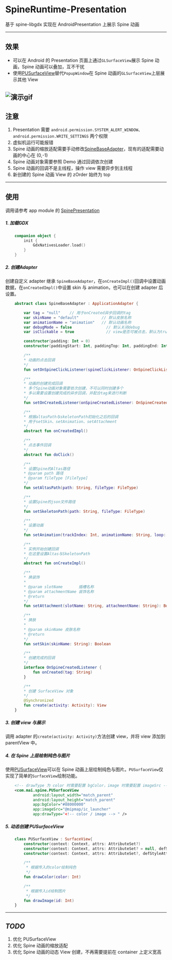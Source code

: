 # SpineRuntime-Presentation
基于 spine-libgdx 实现在 AndroidPresentation 上展示 Spine 动画

---
## 效果
- 可以在 Android 的 Presentation 页面上通过`GLSurfaceView`展示 Spine 动画，Spine 动画可以叠加，互不干扰
- 使用[PUSurfaceView](SpineLib/src/main/java/com/mai/spine/PUSurfaceView.kt)替代`PopupWindow`在 Spine 动画的`GLSurfaceView`上层展示其他 View

![演示gif](./imgs/gif.gif)
---
## 注意 
1. Presentation 需要 `android.permission.SYSTEM_ALERT_WINDOW`、`android.permission.WRITE_SETTINGS` 两个权限
2. 虚拟机运行可能报错
3. Spine 动画的缩放适配需要手动修改[SpineBaseAdapter](SpineLib/src/main/java/com/mai/spine/SpineBaseAdapter.kt)，现有的适配需要动画的中心在 (0,-1)
4. Spine 动画对象需要参照 Demo 通过回调依次创建
5. Spine 动画的回调不是主线程，操作 view 需要异步到主线程
6. 新创建的 Spine 动画 View 的 zOrder 始终为 top
---
## 使用
调用请参考 app module 的 [SpinePresentation](app/src/main/java/com/mai/presentationspineruntime/SpinePresentation.kt)
##### 1. 加载GDX
```kotlin
    companion object {
        init {
            GdxNativesLoader.load()
        }
    }
```
##### 2. 创建Adapter
创建自定义 adapter 继承 `SpineBaseAdapter`，在`onCreateImpl()`回调中设置动画数据，在`onCreatedImpl()`中设置 skin 与 animation，也可以在创建 adapter 后设置。
```kotlin
    abstract class SpineBaseAdapter : ApplicationAdapter {

        var tag = "null"    // 用于onCreated异步回调的tag
        var skinName = "default"          // 默认皮肤名称
        var animationName = "animation"   // 默认动画名称
        var debugMode = false               // 默认关闭debug
        var isClickable = true              // view是否可被点击，默认为true

        constructor(padding: Int = 0)
        constructor(paddingStart: Int, paddingTop: Int, paddingEnd: Int, paddingBottom: Int)

        /**
        * 动画的点击回调
        */
        fun setOnSpineClickListener(spineClickListener: OnSpineClickListener)

        /**
        * 动画的创建完成回调
        * 多个Spine动画对象需要依次创建，不可以同时创建多个
        * 多以需要设置创建完成的异步回调，并配合tag来进行判断
        */
        fun setOnCreatedListener(onSpineCreatedListener: OnSpineCreatedListener)

        /**
        * 根据altasPath与skeletonPath初始化之后的回调
        * 用于setSkin、setAnimation、setAttachment
        */
        abstract fun onCreatedImpl()

        /**
        * 点击事件回调
        */
        abstract fun doClick()

        /**
        * 设置Spine的Altas路径
        * @param path 路径
        * @param fileType [FileType]
        */
        fun setAltasPath(path: String, fileType: FileType)

        /**
        * 设置Spine的json文件路径
        */
        fun setSkeletonPath(path: String, fileType: FileType)

        /**
        * 设置动画
        */
        fun setAnimation(trackIndex: Int, animationName: String, loop: Boolean)

        /**
        * 实例开始创建回调
        * 在这里设置Altas与SkeletonPath
        */
        abstract fun onCreateImpl()

        /**
        * 换装饰
        *
        * @param slotName       插槽名称
        * @param attachmentName 装饰名称
        * @return
        */
        fun setAttachment(slotName: String, attachmentName: String): Boolean

        /**
        * 换肤
        *
        * @param skinName 皮肤名称
        * @return
        */
        fun setSkin(skinName: String): Boolean

        /**
        * 创建完成的回调
        */
        interface OnSpineCreatedListener {
            fun onCreated(tag: String)
        }

        /**
        * 创建 SurfaceView 对象
        */
        @Synchronized
        fun create(activity: Activity): View
    }
```
##### 3. 创建 view 与展示
调用 adapter 的`create(activity: Activity)`方法创建 view，并将 view 添加到 parentView 中。

##### 4. 在 Spine 上层绘制纯色与图片
使用[PUSurfaceView](SpineLib/src/main/java/com/mai/spine/PUSurfaceView.kt)可以在 Spine 动画上层绘制纯色与图片。`PUSurfaceView`仅实现了简单的`SurfaceView`绘制功能。
```xml
    <!-- drawType 为 color 时需要配置 bgColor，image 时需要配置 imageSrc -->
    <com.mai.spine.PUSurfaceView
            android:layout_width="match_parent"
            android:layout_height="match_parent"
            app:bgColor="#88000000"
            app:imageSrc="@mipmap/ic_launcher"
            app:drawType="<!-- color / image --> " />
```
##### 5. 动态创建 PUSurfaceView
```kotlin
    class PUSurfaceView : SurfaceView{
        constructor(context: Context, attrs: AttributeSet?)
        constructor(context: Context, attrs: AttributeSet? = null, defStyleAttr: Int = 0)
        constructor(context: Context, attrs: AttributeSet?, defStyleAttr: Int, defStyleRes: Int)

        /**
         * 根据传入的color绘制纯色
         */
        fun drawColor(color: Int)

        /**
         * 根据传入id绘制图片
         */
        fun drawImage(id: Int)
    }
```
---
## *TODO*
1. 优化 PUSurfaceView
2. 优化 Spine 动画的缩放适配
3. 优化 Spine 动画的动态 View 创建，不再需要提前在 container 上定义宽高
